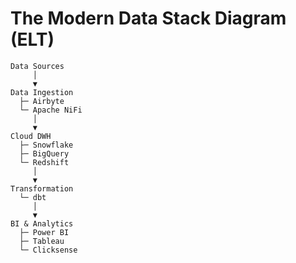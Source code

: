 # The Modern Data Stack Diagram (ELT)



```mermaid   
Data Sources
     │
     ▼
Data Ingestion
  ├─ Airbyte
  └─ Apache NiFi
     │
     ▼
Cloud DWH
  ├─ Snowflake
  ├─ BigQuery
  └─ Redshift
     │
     ▼
Transformation
  └─ dbt
     │
     ▼
BI & Analytics
  ├─ Power BI
  ├─ Tableau
  └─ Clicksense
  
```